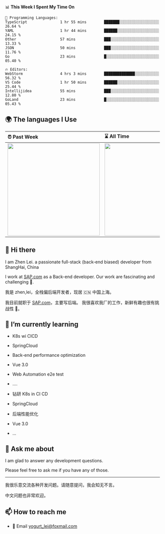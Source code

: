<!--START_SECTION:waka-->
📊 **This Week I Spent My Time On** 

```text
💬 Programming Languages: 
TypeScript               1 hr 55 mins        ███████░░░░░░░░░░░░░░░░░░   26.64 % 
YAML                     1 hr 44 mins        ██████░░░░░░░░░░░░░░░░░░░   24.15 % 
Other                    57 mins             ███░░░░░░░░░░░░░░░░░░░░░░   13.33 % 
JSON                     50 mins             ███░░░░░░░░░░░░░░░░░░░░░░   11.76 % 
Go                       23 mins             █░░░░░░░░░░░░░░░░░░░░░░░░   05.40 % 

🔥 Editors: 
WebStorm                 4 hrs 3 mins        ██████████████░░░░░░░░░░░   56.32 % 
VS Code                  1 hr 50 mins        ██████░░░░░░░░░░░░░░░░░░░   25.44 % 
Intellijidea             55 mins             ███░░░░░░░░░░░░░░░░░░░░░░   12.80 % 
GoLand                   23 mins             █░░░░░░░░░░░░░░░░░░░░░░░░   05.43 % 
```


<!--END_SECTION:waka-->


## 🌍 The languages I Use

| ⏰ Past Week                                                                                                                                                  | ⌛️ All Time                                                                                                                                                  |
| :------------------------------------------------------------------------------------------------------------------------------------------------------------ | :------------------------------------------------------------------------------------------------------------------------------------------------------------ |
| <a href="https://wakatime.com/@9a64fd4e-85ff-48a6-a0c1-e09ecd80bab9"> <img src="https://wakatime.com/share/@9a64fd4e-85ff-48a6-a0c1-e09ecd80bab9/5f97c4a7-f918-43db-bace-c48898f1cd61.svg" height="300px"></a> | <a href="https://wakatime.com/@9a64fd4e-85ff-48a6-a0c1-e09ecd80bab9"><img src="https://wakatime.com/share/@9a64fd4e-85ff-48a6-a0c1-e09ecd80bab9/455e730b-0452-4b83-9bc2-fb46e42553a7.svg" height="300px"></a> |

## 👋 Hi there

I am Zhen Lei. a passionate full-stack (back-end biased) developer from ShangHai, China

I work at [SAP.com](https://www.sap.com) as a Back-end developer.
Our work are fascinating and challenging 💪.

我是 zhen,lei，全栈偏后端开发者，现居 🇨🇳 中国上海。

我目前就职于 [SAP.com](https://www.sap.cn)，主要写后端。
我很喜欢我厂的工作，新鲜有趣也很有挑战性 💪。

## 🌱 I’m currently learning

- K8s wi CICD
- SpringCloud
- Back-end performance optimization
- Vue 3.0
- Web Automation e2e test
- ....

- 钻研 K8s in CI CD
- SpringCloud
- 后端性能优化
- Vue 3.0
- ...

## 💬 Ask me about

I am glad to answer any development questions.

Please feel free to ask me if you have any of those.

---

我很乐意交流各种开发问题。请随意提问，我会知无不言。

中文问题也非常欢迎。

## 📫 How to reach me

- 📧 Email [yogurt_lei@foxmail.com](mailto:yogurt_lei@foxmail.com)
